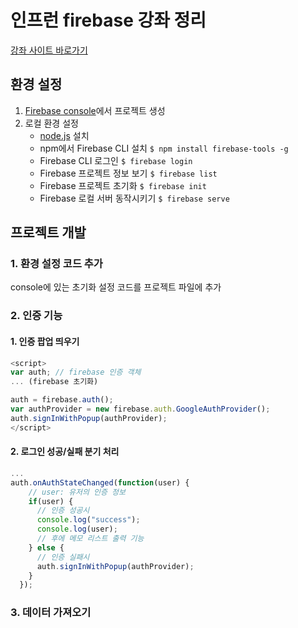 # 인프런 firebase 강좌 정리

[강좌 사이트 바로가기](https://www.inflearn.com/course/%ED%8C%8C%EC%9D%B4%EC%96%B4%EB%B2%A0%EC%9D%B4%EC%8A%A4-%EA%B0%95%EC%A2%8C-%EC%9B%B9-%EC%96%B4%ED%94%8C%EB%A6%AC%EC%BC%80%EC%9D%B4%EC%85%98/)

## 환경 설정

1. [Firebase console](https://console.firebase.google.com/)에서 프로젝트 생성
2. 로컬 환경 설정
	-  [node.js](https://nodejs.org/ko/) 설치 
	-  npm에서 Firebase CLI 설치 `$ npm install firebase-tools -g`
	- Firebase CLI 로그인 `$ firebase login`
	- Firebase 프로젝트 정보 보기 `$ firebase list`
	- Firebase 프로젝트 초기화 `$ firebase init`
	- Firebase 로컬 서버 동작시키기 `$ firebase serve`

## 프로젝트 개발

### 1. 환경 설정 코드 추가

console에 있는 초기화 설정 코드를 프로젝트 파일에 추가

### 2. 인증 기능

#### 1. 인증 팝업 띄우기

```js
<script>
var auth; // firebase 인증 객체 
... (firebase 초기화)

auth = firebase.auth();
var authProvider = new firebase.auth.GoogleAuthProvider();
auth.signInWithPopup(authProvider);
</script>
```

#### 2. 로그인 성공/실패 분기 처리

```js
...
auth.onAuthStateChanged(function(user) {
    // user: 유저의 인증 정보
    if(user) {
      // 인증 성공시
      console.log("success");
      console.log(user);
      // 후에 메모 리스트 출력 기능
    } else {
      // 인증 실패시
      auth.signInWithPopup(authProvider);
    }
  });
```

### 3. 데이터 가져오기


<!--
4. 메모 저장 기능 구현
5. 메모 한 건 출력 기능 구현
6. 메모 수정 기능 구현
7. 메모 삭제 기능 구현-->

